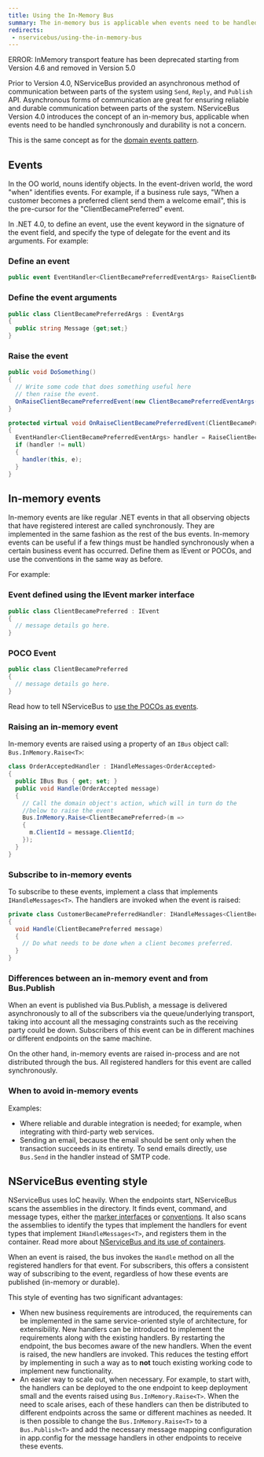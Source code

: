 ```yaml
---
title: Using the In-Memory Bus
summary: The in-memory bus is applicable when events need to be handled synchronously and durability is not a concern.
redirects:
 - nservicebus/using-the-in-memory-bus
---
```


ERROR: InMemory transport feature has been deprecated starting from Version 4.6 and removed in Version 5.0

Prior to Version 4.0, NServiceBus provided an asynchronous method of communication between parts of the system using `Send`, `Reply`, and `Publish` API. Asynchronous forms of communication are great for ensuring reliable and durable communication between parts of the system. NServiceBus Version 4.0 introduces the concept of an in-memory bus, applicable when events need to be handled synchronously and durability is not a concern.

This is the same concept as for the [domain events pattern](http://udidahan.com/2009/06/14/domain-events-salvation/).


## Events

In the OO world, nouns identify objects. In the event-driven world, the word "when" identifies events. For example, if a business rule says,
"When a customer becomes a preferred client send them a welcome email", this is the pre-cursor for the "ClientBecamePreferred" event.

In .NET 4.0, to define an event, use the event keyword in the signature of the event field, and specify the type of delegate for the event and its arguments. For example:


### Define an event

```cs
public event EventHandler<ClientBecamePreferredEventArgs> RaiseClientBecamePreferredEvent;
```


### Define the event arguments

```cs
public class ClientBecamePreferredArgs : EventArgs
{
  public string Message {get;set;}
}

```


### Raise the event

```cs
public void DoSomething()
{
  // Write some code that does something useful here
  // then raise the event.
  OnRaiseClientBecamePreferredEvent(new ClientBecamePreferredEventArgs("Did something"));
}

protected virtual void OnRaiseClientBecamePreferredEvent(ClientBecamePrefferedEventArgs e)
{
  EventHandler<ClientBecamePreferredEventArgs> handler = RaiseClientBecamePrefferedEvent;
  if (handler != null)
  {
    handler(this, e);
  }
}
```


## In-memory events

In-memory events are like regular .NET events in that all observing objects that have registered interest are called synchronously. They are implemented in the same fashion as the rest of the bus events. In-memory events can be useful if a few things must be handled synchronously when a certain business event has occurred. Define them as IEvent or POCOs, and use the conventions in the same way as before.

For example:


### Event defined using the IEvent marker interface

```cs
public class ClientBecamePreferred : IEvent
{
  // message details go here.
}
```


### POCO Event

```cs
public class ClientBecamePreferred
{
  // message details go here.
}
```

Read how to tell NServiceBus to [use the POCOs as events](/nservicebus/messaging/unobtrusive-mode.md).


### Raising an in-memory event

In-memory events are raised using a property of an `IBus` object call: `Bus.InMemory.Raise<T>`:

```cs
class OrderAcceptedHandler : IHandleMessages<OrderAccepted>
{
  public IBus Bus { get; set; }
  public void Handle(OrderAccepted message)
  {
    // Call the domain object's action, which will in turn do the
    //below to raise the event
    Bus.InMemory.Raise<ClientBecamePreferred>(m =>
    {
      m.ClientId = message.ClientId;
    });
  }
}
```


### Subscribe to in-memory events

To subscribe to these events, implement a class that implements `IHandleMessages<T>`. The handlers are invoked when the event is raised:

```cs
private class CustomerBecamePreferredHandler: IHandleMessages<ClientBecamePreferred>
{
  void Handle(ClientBecamePreferred message)
  {
    // Do what needs to be done when a client becomes preferred.
  }
}
```


### Differences between an in-memory event and from Bus.Publish<T>


When an event is published via Bus.Publish, a message is delivered asynchronously to all of the subscribers via the queue/underlying transport, taking into account all the messaging constraints such as the receiving party could be down. Subscribers of this event can be in different machines or different endpoints on the same machine.

On the other hand, in-memory events are raised in-process and are not distributed through the bus. All registered handlers for this event are called synchronously.


### When to avoid in-memory events

Examples:

 * Where reliable and durable integration is needed; for example, when integrating with third-party web services.
 * Sending an email, because the email should be sent only when the transaction succeeds in its entirety. To send emails directly, use `Bus.Send` in the handler instead of SMTP code.


## NServiceBus eventing style

NServiceBus uses IoC heavily. When the endpoints start, NServiceBus scans the assemblies in the directory. It finds event, command, and message types, either the [marker interfaces](/nservicebus/messaging/messages-events-commands.md) or [conventions](/nservicebus/messaging/conventions.md). It also scans the assemblies to identify the types that implement the handlers for event types that implement `IHandleMessages<T>`, and registers them in the container. Read more about [NServiceBus and its use of containers](/nservicebus/containers/).

When an event is raised, the bus invokes the `Handle` method on all the registered handlers for that event. For subscribers, this offers a consistent way of subscribing to the event, regardless of how these events are published (in-memory or durable).

This style of eventing has two significant advantages:

 * When new business requirements are introduced, the requirements can be implemented in the same service-oriented style of architecture, for extensibility. New handlers can be introduced to implement the requirements along with the existing handlers. By restarting the endpoint, the bus becomes aware of the new handlers. When the event is raised, the new handlers are invoked. This reduces the testing effort by implementing in such a way as to **not** touch existing working code to implement new functionality.
 * An easier way to scale out, when necessary. For example, to start with, the handlers can be deployed to the one endpoint to keep deployment small and the events raised using `Bus.InMemory.Raise<T>`. When the need to scale arises, each of these handlers can then be distributed to different endpoints across the same or different machines as needed. It is then possible to change the `Bus.InMemory.Raise<T>` to a `Bus.Publish<T>` and add the necessary message mapping configuration in app.config for the message handlers in other endpoints to receive these events.